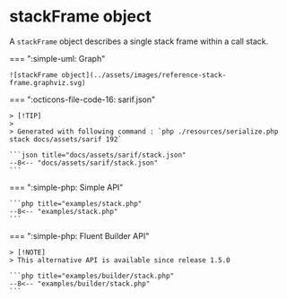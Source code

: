 <!-- markdownlint-disable MD013 -->
# stackFrame object

A `stackFrame` object describes a single stack frame within a call stack.

=== ":simple-uml: Graph"

    ![stackFrame object](../assets/images/reference-stack-frame.graphviz.svg)

=== ":octicons-file-code-16: sarif.json"

    > [!TIP]
    >
    > Generated with following command : `php ./resources/serialize.php stack docs/assets/sarif 192`

    ```json title="docs/assets/sarif/stack.json"
    --8<-- "docs/assets/sarif/stack.json"
    ```

=== ":simple-php: Simple API"

    ```php title="examples/stack.php"
    --8<-- "examples/stack.php"
    ```

=== ":simple-php: Fluent Builder API"

    > [!NOTE]
    > This alternative API is available since release 1.5.0

    ```php title="examples/builder/stack.php"
    --8<-- "examples/builder/stack.php"
    ```
